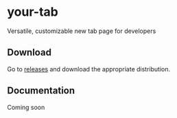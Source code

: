 # your-tab
Versatile, customizable new tab page for developers

## Download
Go to [releases](https://github.com/joseph-gerald/your-tab/releases) and download the appropriate distribution.


## Documentation
Coming soon
